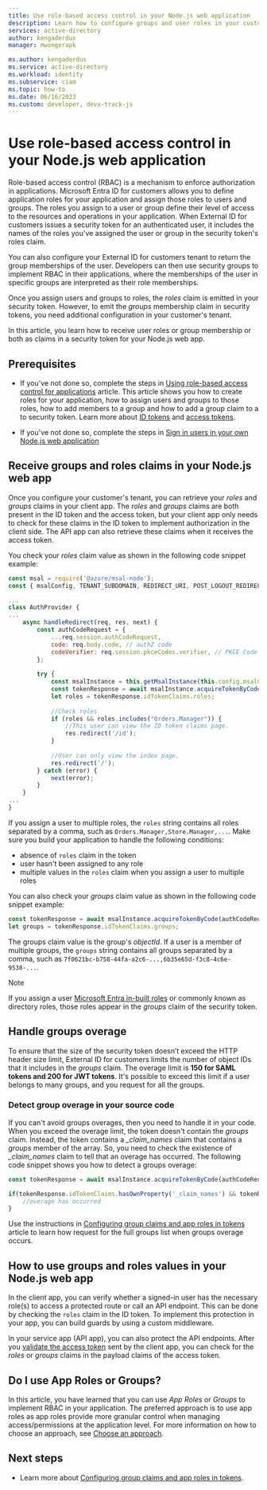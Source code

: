 ```yaml
---
title: Use role-based access control in your Node.js web application
description: Learn how to configure groups and user roles in your customer's tenant, so you can receive them as claims in a security token for your Node.js application
services: active-directory
author: kengaderdus
manager: mwongerapk

ms.author: kengaderdus
ms.service: active-directory
ms.workload: identity
ms.subservice: ciam
ms.topic: how-to
ms.date: 06/16/2023
ms.custom: developer, devx-track-js
---
```


# Use role-based access control in your Node.js web application

Role-based access control (RBAC) is a mechanism to enforce authorization in applications. Microsoft Entra ID for customers allows you to define application roles for your application and assign those roles to users and groups. The roles you assign to a user or group define their level of access to the resources and operations in your application. When External ID for customers issues a security token for an authenticated user, it includes the names of the roles you've assigned the user or group in the security token's roles claim. 

You can also configure your External ID for customers tenant to return the group memberships of the user. Developers can then use security groups to implement RBAC in their applications, where the memberships of the user in specific groups are interpreted as their role memberships. 

Once you assign users and groups to roles, the *roles* claim is emitted in your security token. However, to emit the *groups* membership claim in security tokens, you need additional configuration in your customer's tenant.

In this article, you learn how to receive user roles or group membership or both as claims in a security token for your Node.js web app.  

## Prerequisites

- If you've not done so, complete the steps in [Using role-based access control for applications](how-to-use-app-roles-customers.md) article. This article shows you how to create roles for your application, how to assign users and groups to those roles, how to add members to a group and how to add a group claim to a to security token. Learn more about [ID tokens](../../develop/id-tokens.md) and [access tokens](../../develop/access-tokens.md). 

- If you've not done so, complete the steps in [Sign in users in your own Node.js web application](tutorial-web-app-node-sign-in-prepare-tenant.md)

## Receive groups and roles claims in your Node.js web app 

Once you configure your customer's tenant, you can retrieve your *roles* and *groups* claims in your client app. The *roles* and *groups* claims are both present in the ID token and the access token, but your client app only needs to check for these claims in the ID token to implement authorization in the client side. The API app can also retrieve these claims when it receives the access token.

You check your *roles* claim value as shown in the following code snippet example:

```javascript
const msal = require('@azure/msal-node');
const { msalConfig, TENANT_SUBDOMAIN, REDIRECT_URI, POST_LOGOUT_REDIRECT_URI } = require('../authConfig');

...
class AuthProvider {
...
    async handleRedirect(req, res, next) {
        const authCodeRequest = {
            ...req.session.authCodeRequest,
            code: req.body.code, // authZ code
            codeVerifier: req.session.pkceCodes.verifier, // PKCE Code Verifier
        };
    
        try {
            const msalInstance = this.getMsalInstance(this.config.msalConfig);
            const tokenResponse = await msalInstance.acquireTokenByCode(authCodeRequest, req.body);
            let roles = tokenResponse.idTokenClaims.roles;
        
            //Check roles
            if (roles && roles.includes("Orders.Manager")) {
                //This user can view the ID token claims page.
                res.redirect('/id');
            }
            
            //User can only view the index page.
            res.redirect('/');
        } catch (error) {
            next(error);
        }
    }
...
}

```

If you assign a user to multiple roles, the `roles` string contains all roles separated by a comma, such as `Orders.Manager,Store.Manager,...`. Make sure you build your application to handle the following conditions:

- absence of `roles` claim in the token
- user hasn't been assigned to any role
- multiple values in the `roles` claim when you assign a user to multiple roles  

You can also check your *groups* claim value as shown in the following code snippet example:

```javascript
const tokenResponse = await msalInstance.acquireTokenByCode(authCodeRequest, req.body);
let groups = tokenResponse.idTokenClaims.groups;
```
The groups claim value is the group's *objectId*. If a user is a member of multiple groups, the `groups` string contains all groups separated by a comma, such as `7f0621bc-b758-44fa-a2c6-...,6b35e65d-f3c8-4c6e-9538-...`.

> [!NOTE] 
> If you assign a user [Microsoft Entra in-built roles](../../roles/permissions-reference.md) or commonly known as directory roles, those roles appear in the *groups* claim of the security token. 

## Handle groups overage

To ensure that the size of the security token doesn’t exceed the HTTP header size limit, External ID for customers limits the number of object IDs that it includes in the *groups* claim. The overage limit is **150 for SAML tokens and 200 for JWT tokens**. It's possible to exceed this limit if a user belongs to many groups, and you request for all the groups. 

### Detect group overage in your source code 

If you can't avoid groups overages, then you need to handle it in your code. When you exceed the overage limit, the token doesn't contain the *groups* claim. Instead, the token contains a *_claim_names* claim that contains a *groups* member of the array. So, you need to check the existence of *_claim_names* claim to tell that an overage has occurred. The following code snippet shows you how to detect a groups overage: 

```javascript
const tokenResponse = await msalInstance.acquireTokenByCode(authCodeRequest, req.body);

if(tokenResponse.idTokenClaims.hasOwnProperty('_claim_names') && tokenResponse.idTokenClaims['_claim_names'].hasOwnProperty('groups')) {
    //overage has occurred
}
```

Use the instructions in [Configuring group claims and app roles in tokens](/security/zero-trust/develop/configure-tokens-group-claims-app-roles#group-overages) article to learn how request for the full groups list when groups overage occurs.

## How to use groups and roles values in your Node.js web app 

In the client app, you can verify whether a signed-in user has the necessary role(s) to access a protected route or call an API endpoint. This can be done by checking the `roles` claim in the ID token. To implement this protection in your app, you can build guards by using a custom middleware. 

In your service app (API app), you can also protect the API endpoints. After you [validate the access token](../../develop/access-tokens.md#validate-tokens) sent by the client app, you can check for the *roles* or *groups* claims in the payload claims of the access token. 

## Do I use App Roles or Groups?

In this article, you have learned that you can use *App Roles* or *Groups* to implement RBAC in your application. The preferred approach is to use app roles as app roles provide more granular control when managing access/permissions at the application level. For more information on how to choose an approach, see [Choose an approach](../../develop/custom-rbac-for-developers.md#choose-an-approach).   

## Next steps

- Learn more about [Configuring group claims and app roles in tokens](/security/zero-trust/develop/configure-tokens-group-claims-app-roles).
